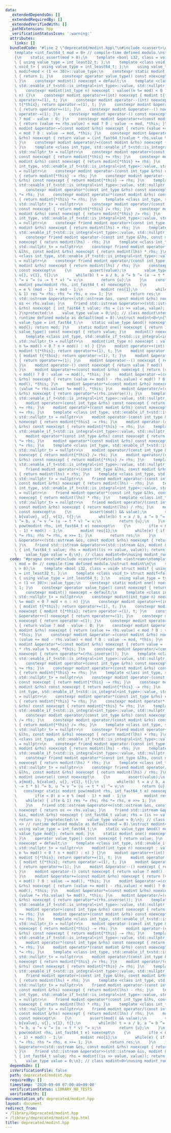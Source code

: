 ```yaml
---
data:
  _extendedDependsOn: []
  _extendedRequiredBy: []
  _extendedVerifiedWith: []
  _pathExtension: hpp
  _verificationStatusIcon: ':warning:'
  attributes:
    links: []
  bundledCode: "#line 2 \"deprecated/modint.hpp\"\n#include <cassert>\n#include <iostream>\n\
    template <int_fast64_t mod = 0> // compile-time defined modulo.\nstruct modint\n\
    {\n    static_assert(mod > 0);\n    template <bool i32, class = void> struct modif\
    \ { using value_type = int_least32_t; };\n    template <class void_t> struct modif<false,\
    \ void_t> { using value_type = int_least64_t; };\n    using value_type = typename\
    \ modif<mod < (1 << 30)>::value_type;\n    constexpr static modint one() noexcept\
    \ { return 1; }\n    constexpr operator value_type() const noexcept { return value;\
    \ }\n    constexpr modint() noexcept = default;\n    template <class int_type,\
    \ std::enable_if_t<std::is_integral<int_type>::value, std::nullptr_t> = nullptr>\n\
    \    constexpr modint(int_type n) noexcept : value((n %= mod) < 0 ? mod + n :\
    \ n) {}\n    constexpr modint operator++(int) noexcept { modint t{*this}; return\
    \ operator+=(1), t; }\n    constexpr modint operator--(int) noexcept { modint\
    \ t{*this}; return operator-=(1), t; }\n    constexpr modint &operator++() noexcept\
    \ { return operator+=(1); }\n    constexpr modint &operator--() noexcept { return\
    \ operator-=(1); }\n    constexpr modint operator-() const noexcept { return value\
    \ ? mod - value : 0; }\n    constexpr modint &operator+=(const modint &rhs) noexcept\
    \ { return (value += rhs.value) < mod ? 0 : value -= mod, *this; }\n    constexpr\
    \ modint &operator-=(const modint &rhs) noexcept { return (value += mod - rhs.value)\
    \ < mod ? 0 : value -= mod, *this; }\n    constexpr modint &operator*=(const modint\
    \ &rhs) noexcept { return value = (int_fast64_t)value * rhs.value % mod, *this;\
    \ }\n    constexpr modint &operator/=(const modint &rhs) noexcept { return operator*=(rhs.inverse());\
    \ }\n    template <class int_type, std::enable_if_t<std::is_integral<int_type>::value,\
    \ std::nullptr_t> = nullptr>\n    constexpr modint operator+(const int_type &rhs)\
    \ const noexcept { return modint{*this} += rhs; }\n    constexpr modint operator+(const\
    \ modint &rhs) const noexcept { return modint{*this} += rhs; }\n    template <class\
    \ int_type, std::enable_if_t<std::is_integral<int_type>::value, std::nullptr_t>\
    \ = nullptr>\n    constexpr modint operator-(const int_type &rhs) const noexcept\
    \ { return modint{*this} -= rhs; }\n    constexpr modint operator-(const modint\
    \ &rhs) const noexcept { return modint{*this} -= rhs; }\n    template <class int_type,\
    \ std::enable_if_t<std::is_integral<int_type>::value, std::nullptr_t> = nullptr>\n\
    \    constexpr modint operator*(const int_type &rhs) const noexcept { return modint{*this}\
    \ *= rhs; }\n    constexpr modint operator*(const modint &rhs) const noexcept\
    \ { return modint{*this} *= rhs; }\n    template <class int_type, std::enable_if_t<std::is_integral<int_type>::value,\
    \ std::nullptr_t> = nullptr>\n    constexpr modint operator/(const int_type &rhs)\
    \ const noexcept { return modint{*this} /= rhs; }\n    constexpr modint operator/(const\
    \ modint &rhs) const noexcept { return modint{*this} /= rhs; }\n    template <class\
    \ int_type, std::enable_if_t<std::is_integral<int_type>::value, std::nullptr_t>\
    \ = nullptr>\n    constexpr friend modint operator+(const int_type &lhs, const\
    \ modint &rhs) noexcept { return modint(lhs) + rhs; }\n    template <class int_type,\
    \ std::enable_if_t<std::is_integral<int_type>::value, std::nullptr_t> = nullptr>\n\
    \    constexpr friend modint operator-(const int_type &lhs, const modint &rhs)\
    \ noexcept { return modint(lhs) - rhs; }\n    template <class int_type, std::enable_if_t<std::is_integral<int_type>::value,\
    \ std::nullptr_t> = nullptr>\n    constexpr friend modint operator*(const int_type\
    \ &lhs, const modint &rhs) noexcept { return modint(lhs) * rhs; }\n    template\
    \ <class int_type, std::enable_if_t<std::is_integral<int_type>::value, std::nullptr_t>\
    \ = nullptr>\n    constexpr friend modint operator/(const int_type &lhs, const\
    \ modint &rhs) noexcept { return modint(lhs) / rhs; }\n    constexpr modint inverse()\
    \ const noexcept\n    {\n        assert(value);\n        value_type a{mod}, b{value},\
    \ u{}, v{1}, t{};\n        while(b) t = a / b, a ^= b ^= (a -= t * b) ^= b, u\
    \ ^= v ^= (u -= t * v) ^= v;\n        return {u};\n    }\n    constexpr static\
    \ modint pow(modint rhs, int_fast64_t e) noexcept\n    {\n        if(e < 0) e\
    \ = e % (mod - 1) + mod - 1;\n        modint res{1};\n        while(e) { if(e\
    \ & 1) res *= rhs; rhs *= rhs, e >>= 1; }\n        return res;\n    }\n    friend\
    \ std::ostream &operator<<(std::ostream &os, const modint &rhs) noexcept { return\
    \ os << rhs.value; }\n    friend std::istream &operator>>(std::istream &is, modint\
    \ &rhs) noexcept { int_fast64_t value; rhs = (is >> value, value); return is;\
    \ }\nprotected:\n    value_type value = 0;\n}; // class modint\ntemplate <> //\
    \ runtime defined modulo as default(mod = 0).\nstruct modint<0>\n{\n    using\
    \ value_type = int_fast64_t;\n    static value_type &mod() noexcept { static value_type\
    \ mod{}; return mod; }\n    static modint one() noexcept { return 1; }\n    operator\
    \ value_type() const noexcept { return value; }\n    modint() noexcept = default;\n\
    \    template <class int_type, std::enable_if_t<std::is_integral<int_type>::value,\
    \ std::nullptr_t> = nullptr>\n    modint(int_type n) noexcept : value{ (assert(mod()),\
    \ n %= mod() < 0 ? n + mod() : n) } {}\n    modint operator++(int) noexcept {\
    \ modint t{*this}; return operator+=(1), t; }\n    modint operator--(int) noexcept\
    \ { modint t{*this}; return operator-=(1), t; }\n    modint &operator++() noexcept\
    \ { return operator+=(1); }\n    modint &operator--() noexcept { return operator-=(1);\
    \ }\n    modint operator-() const noexcept { return value ? mod() - value : 0;\
    \ }\n    modint &operator+=(const modint &rhs) noexcept { return (value += rhs.value)\
    \ < mod() ? 0 : value -= mod(), *this; }\n    modint &operator-=(const modint\
    \ &rhs) noexcept { return (value += mod() - rhs.value) < mod() ? 0 : value -=\
    \ mod(), *this; }\n    modint &operator*=(const modint &rhs) noexcept { return\
    \ (value *= rhs.value) %= mod(), *this; }\n    modint &operator/=(const modint\
    \ &rhs) noexcept { return operator*=(rhs.inverse()); }\n    template <class int_type,\
    \ std::enable_if_t<std::is_integral<int_type>::value, std::nullptr_t> = nullptr>\n\
    \    modint operator+(const int_type &rhs) const noexcept { return modint{*this}\
    \ += rhs; }\n    modint operator+(const modint &rhs) const noexcept { return modint{*this}\
    \ += rhs; }\n    template <class int_type, std::enable_if_t<std::is_integral<int_type>::value,\
    \ std::nullptr_t> = nullptr>\n    modint operator-(const int_type &rhs) const\
    \ noexcept { return modint{*this} -= rhs; }\n    modint operator-(const modint\
    \ &rhs) const noexcept { return modint{*this} -= rhs; }\n    template <class int_type,\
    \ std::enable_if_t<std::is_integral<int_type>::value, std::nullptr_t> = nullptr>\n\
    \    modint operator*(const int_type &rhs) const noexcept { return modint{*this}\
    \ *= rhs; }\n    modint operator*(const modint &rhs) const noexcept { return modint{*this}\
    \ *= rhs; }\n    template <class int_type, std::enable_if_t<std::is_integral<int_type>::value,\
    \ std::nullptr_t> = nullptr>\n    modint operator/(const int_type &rhs) const\
    \ noexcept { return modint{*this} /= rhs; }\n    modint operator/(const modint\
    \ &rhs) const noexcept { return modint{*this} /= rhs; }\n    template <class int_type,\
    \ std::enable_if_t<std::is_integral<int_type>::value, std::nullptr_t> = nullptr>\n\
    \    friend modint operator+(const int_type &lhs, const modint &rhs) noexcept\
    \ { return modint(lhs) + rhs; }\n    template <class int_type, std::enable_if_t<std::is_integral<int_type>::value,\
    \ std::nullptr_t> = nullptr>\n    friend modint operator-(const int_type &lhs,\
    \ const modint &rhs) noexcept { return modint(lhs) - rhs; }\n    template <class\
    \ int_type, std::enable_if_t<std::is_integral<int_type>::value, std::nullptr_t>\
    \ = nullptr>\n    friend modint operator*(const int_type &lhs, const modint &rhs)\
    \ noexcept { return modint(lhs) * rhs; }\n    template <class int_type, std::enable_if_t<std::is_integral<int_type>::value,\
    \ std::nullptr_t> = nullptr>\n    friend modint operator/(const int_type &lhs,\
    \ const modint &rhs) noexcept { return modint(lhs) / rhs; }\n    modint inverse()\
    \ const noexcept\n    {\n        assert(mod() && value);\n        value_type a{mod()},\
    \ b{value}, u{}, v{1}, t{};\n        while(b) t = a / b, a ^= b ^= (a -= t * b)\
    \ ^= b, u ^= v ^= (u -= t * v) ^= v;\n        return {u};\n    }\n    static modint\
    \ pow(modint rhs, int_fast64_t e) noexcept\n    {\n        if(e < 0) e = e % (mod()\
    \ - 1) + mod() - 1;\n        modint res{1};\n        while(e) { if(e & 1) res\
    \ *= rhs; rhs *= rhs, e >>= 1; }\n        return res;\n    }\n    friend std::ostream\
    \ &operator<<(std::ostream &os, const modint &rhs) noexcept { return os << rhs.value;\
    \ }\n    friend std::istream &operator>>(std::istream &is, modint &rhs) noexcept\
    \ { int_fast64_t value; rhs = modint((is >> value, value)); return is; }\nprotected:\n\
    \    value_type value = 0;\n}; // class modint<0>\nusing modint_runtime = modint<0>;\n"
  code: "#pragma once\n#include <cassert>\n#include <iostream>\ntemplate <int_fast64_t\
    \ mod = 0> // compile-time defined modulo.\nstruct modint\n{\n    static_assert(mod\
    \ > 0);\n    template <bool i32, class = void> struct modif { using value_type\
    \ = int_least32_t; };\n    template <class void_t> struct modif<false, void_t>\
    \ { using value_type = int_least64_t; };\n    using value_type = typename modif<mod\
    \ < (1 << 30)>::value_type;\n    constexpr static modint one() noexcept { return\
    \ 1; }\n    constexpr operator value_type() const noexcept { return value; }\n\
    \    constexpr modint() noexcept = default;\n    template <class int_type, std::enable_if_t<std::is_integral<int_type>::value,\
    \ std::nullptr_t> = nullptr>\n    constexpr modint(int_type n) noexcept : value((n\
    \ %= mod) < 0 ? mod + n : n) {}\n    constexpr modint operator++(int) noexcept\
    \ { modint t{*this}; return operator+=(1), t; }\n    constexpr modint operator--(int)\
    \ noexcept { modint t{*this}; return operator-=(1), t; }\n    constexpr modint\
    \ &operator++() noexcept { return operator+=(1); }\n    constexpr modint &operator--()\
    \ noexcept { return operator-=(1); }\n    constexpr modint operator-() const noexcept\
    \ { return value ? mod - value : 0; }\n    constexpr modint &operator+=(const\
    \ modint &rhs) noexcept { return (value += rhs.value) < mod ? 0 : value -= mod,\
    \ *this; }\n    constexpr modint &operator-=(const modint &rhs) noexcept { return\
    \ (value += mod - rhs.value) < mod ? 0 : value -= mod, *this; }\n    constexpr\
    \ modint &operator*=(const modint &rhs) noexcept { return value = (int_fast64_t)value\
    \ * rhs.value % mod, *this; }\n    constexpr modint &operator/=(const modint &rhs)\
    \ noexcept { return operator*=(rhs.inverse()); }\n    template <class int_type,\
    \ std::enable_if_t<std::is_integral<int_type>::value, std::nullptr_t> = nullptr>\n\
    \    constexpr modint operator+(const int_type &rhs) const noexcept { return modint{*this}\
    \ += rhs; }\n    constexpr modint operator+(const modint &rhs) const noexcept\
    \ { return modint{*this} += rhs; }\n    template <class int_type, std::enable_if_t<std::is_integral<int_type>::value,\
    \ std::nullptr_t> = nullptr>\n    constexpr modint operator-(const int_type &rhs)\
    \ const noexcept { return modint{*this} -= rhs; }\n    constexpr modint operator-(const\
    \ modint &rhs) const noexcept { return modint{*this} -= rhs; }\n    template <class\
    \ int_type, std::enable_if_t<std::is_integral<int_type>::value, std::nullptr_t>\
    \ = nullptr>\n    constexpr modint operator*(const int_type &rhs) const noexcept\
    \ { return modint{*this} *= rhs; }\n    constexpr modint operator*(const modint\
    \ &rhs) const noexcept { return modint{*this} *= rhs; }\n    template <class int_type,\
    \ std::enable_if_t<std::is_integral<int_type>::value, std::nullptr_t> = nullptr>\n\
    \    constexpr modint operator/(const int_type &rhs) const noexcept { return modint{*this}\
    \ /= rhs; }\n    constexpr modint operator/(const modint &rhs) const noexcept\
    \ { return modint{*this} /= rhs; }\n    template <class int_type, std::enable_if_t<std::is_integral<int_type>::value,\
    \ std::nullptr_t> = nullptr>\n    constexpr friend modint operator+(const int_type\
    \ &lhs, const modint &rhs) noexcept { return modint(lhs) + rhs; }\n    template\
    \ <class int_type, std::enable_if_t<std::is_integral<int_type>::value, std::nullptr_t>\
    \ = nullptr>\n    constexpr friend modint operator-(const int_type &lhs, const\
    \ modint &rhs) noexcept { return modint(lhs) - rhs; }\n    template <class int_type,\
    \ std::enable_if_t<std::is_integral<int_type>::value, std::nullptr_t> = nullptr>\n\
    \    constexpr friend modint operator*(const int_type &lhs, const modint &rhs)\
    \ noexcept { return modint(lhs) * rhs; }\n    template <class int_type, std::enable_if_t<std::is_integral<int_type>::value,\
    \ std::nullptr_t> = nullptr>\n    constexpr friend modint operator/(const int_type\
    \ &lhs, const modint &rhs) noexcept { return modint(lhs) / rhs; }\n    constexpr\
    \ modint inverse() const noexcept\n    {\n        assert(value);\n        value_type\
    \ a{mod}, b{value}, u{}, v{1}, t{};\n        while(b) t = a / b, a ^= b ^= (a\
    \ -= t * b) ^= b, u ^= v ^= (u -= t * v) ^= v;\n        return {u};\n    }\n \
    \   constexpr static modint pow(modint rhs, int_fast64_t e) noexcept\n    {\n\
    \        if(e < 0) e = e % (mod - 1) + mod - 1;\n        modint res{1};\n    \
    \    while(e) { if(e & 1) res *= rhs; rhs *= rhs, e >>= 1; }\n        return res;\n\
    \    }\n    friend std::ostream &operator<<(std::ostream &os, const modint &rhs)\
    \ noexcept { return os << rhs.value; }\n    friend std::istream &operator>>(std::istream\
    \ &is, modint &rhs) noexcept { int_fast64_t value; rhs = (is >> value, value);\
    \ return is; }\nprotected:\n    value_type value = 0;\n}; // class modint\ntemplate\
    \ <> // runtime defined modulo as default(mod = 0).\nstruct modint<0>\n{\n   \
    \ using value_type = int_fast64_t;\n    static value_type &mod() noexcept { static\
    \ value_type mod{}; return mod; }\n    static modint one() noexcept { return 1;\
    \ }\n    operator value_type() const noexcept { return value; }\n    modint()\
    \ noexcept = default;\n    template <class int_type, std::enable_if_t<std::is_integral<int_type>::value,\
    \ std::nullptr_t> = nullptr>\n    modint(int_type n) noexcept : value{ (assert(mod()),\
    \ n %= mod() < 0 ? n + mod() : n) } {}\n    modint operator++(int) noexcept {\
    \ modint t{*this}; return operator+=(1), t; }\n    modint operator--(int) noexcept\
    \ { modint t{*this}; return operator-=(1), t; }\n    modint &operator++() noexcept\
    \ { return operator+=(1); }\n    modint &operator--() noexcept { return operator-=(1);\
    \ }\n    modint operator-() const noexcept { return value ? mod() - value : 0;\
    \ }\n    modint &operator+=(const modint &rhs) noexcept { return (value += rhs.value)\
    \ < mod() ? 0 : value -= mod(), *this; }\n    modint &operator-=(const modint\
    \ &rhs) noexcept { return (value += mod() - rhs.value) < mod() ? 0 : value -=\
    \ mod(), *this; }\n    modint &operator*=(const modint &rhs) noexcept { return\
    \ (value *= rhs.value) %= mod(), *this; }\n    modint &operator/=(const modint\
    \ &rhs) noexcept { return operator*=(rhs.inverse()); }\n    template <class int_type,\
    \ std::enable_if_t<std::is_integral<int_type>::value, std::nullptr_t> = nullptr>\n\
    \    modint operator+(const int_type &rhs) const noexcept { return modint{*this}\
    \ += rhs; }\n    modint operator+(const modint &rhs) const noexcept { return modint{*this}\
    \ += rhs; }\n    template <class int_type, std::enable_if_t<std::is_integral<int_type>::value,\
    \ std::nullptr_t> = nullptr>\n    modint operator-(const int_type &rhs) const\
    \ noexcept { return modint{*this} -= rhs; }\n    modint operator-(const modint\
    \ &rhs) const noexcept { return modint{*this} -= rhs; }\n    template <class int_type,\
    \ std::enable_if_t<std::is_integral<int_type>::value, std::nullptr_t> = nullptr>\n\
    \    modint operator*(const int_type &rhs) const noexcept { return modint{*this}\
    \ *= rhs; }\n    modint operator*(const modint &rhs) const noexcept { return modint{*this}\
    \ *= rhs; }\n    template <class int_type, std::enable_if_t<std::is_integral<int_type>::value,\
    \ std::nullptr_t> = nullptr>\n    modint operator/(const int_type &rhs) const\
    \ noexcept { return modint{*this} /= rhs; }\n    modint operator/(const modint\
    \ &rhs) const noexcept { return modint{*this} /= rhs; }\n    template <class int_type,\
    \ std::enable_if_t<std::is_integral<int_type>::value, std::nullptr_t> = nullptr>\n\
    \    friend modint operator+(const int_type &lhs, const modint &rhs) noexcept\
    \ { return modint(lhs) + rhs; }\n    template <class int_type, std::enable_if_t<std::is_integral<int_type>::value,\
    \ std::nullptr_t> = nullptr>\n    friend modint operator-(const int_type &lhs,\
    \ const modint &rhs) noexcept { return modint(lhs) - rhs; }\n    template <class\
    \ int_type, std::enable_if_t<std::is_integral<int_type>::value, std::nullptr_t>\
    \ = nullptr>\n    friend modint operator*(const int_type &lhs, const modint &rhs)\
    \ noexcept { return modint(lhs) * rhs; }\n    template <class int_type, std::enable_if_t<std::is_integral<int_type>::value,\
    \ std::nullptr_t> = nullptr>\n    friend modint operator/(const int_type &lhs,\
    \ const modint &rhs) noexcept { return modint(lhs) / rhs; }\n    modint inverse()\
    \ const noexcept\n    {\n        assert(mod() && value);\n        value_type a{mod()},\
    \ b{value}, u{}, v{1}, t{};\n        while(b) t = a / b, a ^= b ^= (a -= t * b)\
    \ ^= b, u ^= v ^= (u -= t * v) ^= v;\n        return {u};\n    }\n    static modint\
    \ pow(modint rhs, int_fast64_t e) noexcept\n    {\n        if(e < 0) e = e % (mod()\
    \ - 1) + mod() - 1;\n        modint res{1};\n        while(e) { if(e & 1) res\
    \ *= rhs; rhs *= rhs, e >>= 1; }\n        return res;\n    }\n    friend std::ostream\
    \ &operator<<(std::ostream &os, const modint &rhs) noexcept { return os << rhs.value;\
    \ }\n    friend std::istream &operator>>(std::istream &is, modint &rhs) noexcept\
    \ { int_fast64_t value; rhs = modint((is >> value, value)); return is; }\nprotected:\n\
    \    value_type value = 0;\n}; // class modint<0>\nusing modint_runtime = modint<0>;\n"
  dependsOn: []
  isVerificationFile: false
  path: deprecated/modint.hpp
  requiredBy: []
  timestamp: '2020-09-09 07:00:40+09:00'
  verificationStatus: LIBRARY_NO_TESTS
  verifiedWith: []
documentation_of: deprecated/modint.hpp
layout: document
redirect_from:
- /library/deprecated/modint.hpp
- /library/deprecated/modint.hpp.html
title: deprecated/modint.hpp
---
```

